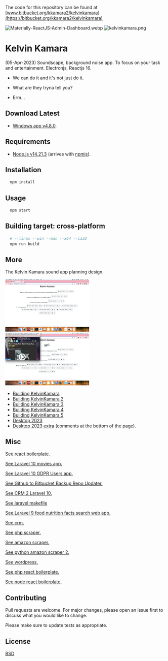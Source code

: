 The code for this repository can be found at [www.bitbucket.org/kkamara2/kelvinkamara](https://bitbucket.org/kkamara2/kelvinkamara)

<img src="https://codedthemes.com/wp-content/uploads/edd/2022/05/Materially-ReactJS-Admin-Dashboard.webp" alt="Materially-ReactJS-Admin-Dashboard.webp" width=""/>

<img src="https://github.com/kkamara/useful/blob/main/kelvinkamara.png?raw=true" alt="kelvinkamara.png" width=""/>

# Kelvin Kamara

(05-Apr-2023) Soundscape, background noise app. To focus on your task and entertainment. Electronjs, Reactjs 16.

- We can do it and it's not just do it.

- What are they tryna tell you?

- Erm...

## Download Latest

* [Windows app v4.8.0](https://github.com/kkamara/kelvinkamara/releases).

## Requirements

* [Node.js v14.21.3](https://nodejs.org/en/blog/release/v14.21.3) (arrives with [npmjs](https://www.npmjs.com/)).

## Installation

```bash
  npm install
```

## Usage

```bash
  npm start
```

## Building target: cross-platform

```bash
  # --linux --win --mac --x64 --ia32
  npm run build
```

## More

The Kelvin Kamara sound app planning design.

<img src="https://raw.githubusercontent.com/kkamara/useful/main/kelvinkamara-planning.png" alt="kelvinkamara-planning.png" width="265"/> <img src="https://raw.githubusercontent.com/kkamara/useful/main/kelvinkamara-planning2.png" alt="kelvinkamara-planning2.png" width="265"/>

* [Building KelvinKamara](https://github.com/kkamara/useful/blob/main/kelvinkamara-building.png)
* [Building KelvinKamara 2](https://github.com/kkamara/useful/blob/main/kelvinkamara-building2.png)
* [Building KelvinKamara 3](https://github.com/kkamara/useful/blob/main/kelvinkamara-building3.png)
* [Building KelvinKamara 4](https://github.com/kkamara/useful/blob/main/kelvinkamara-building4.png)
* [Building KelvinKamara 5](https://github.com/kkamara/useful/blob/main/kelvinkamara-building5.png)
* [Desktop 2023](https://raw.githubusercontent.com/kkamara/useful/main/desktop-2023.png)
* [Desktop 2023 extra](https://github.com/kkamara/useful/commit/a9e620925598c945ad71501388dc615f4b381d33) (comments at the bottom of the page).

## Misc

[See react boilerplate.](https://github.com/kkamara/react-boilerplate)

[See Laravel 10 movies app.](https://github.com/kkamara/movies)

[See Laravel 10 GDPR Users app.](https://github.com/kkamara/users-api-laravel-10-php-app-5)

[See Github to Bitbucket Backup Repo Updater.](https://github.com/kkamara/ghbbupdater)

[See CRM 2 Laravel 10.](https://github.com/kkamara/crm-2-laravel-10)

[See laravel makefile](https://github.com/kkamara/laravel-makefile)

[See Laravel 9 food nutrition facts search web app.](https://github.com/kkamara/food-nutrition-facts-search-web-app)

[See crm.](https://github.com/kkamara/crm)

[See php scraper.](https://github.com/kkamara/php-scraper)

[See amazon scraper.](https://github.com/kkamara/amazon-scraper)

[See python amazon scraper 2.](https://github.com/kkamara/selenium-py)

[See wordpress.](https://github.com/kkamara/wordpress)

[See php react boilerplate.](https://github.com/kkamara/php-react-boilerplate)

[See node react boilerplate.](https://github.com/kkamara/node-react-boilerplate)

## Contributing
Pull requests are welcome. For major changes, please open an issue first to discuss what you would like to change.

Please make sure to update tests as appropriate.

## License
[BSD](https://opensource.org/licenses/BSD-3-Clause)
